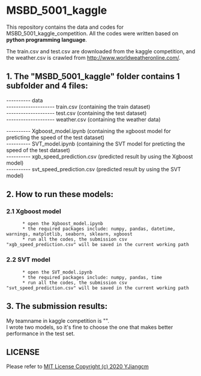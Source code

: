# MSBD_5001_kaggle
This repository contains the data and codes for MSBD_5001_kaggle_competition. All the codes were written based on **python programming language**.

The train.csv and test.csv are downloaded from the kaggle competition, and the weather.csv is crawled from  http://www.worldweatheronline.com/.

## 1. The "MSBD_5001_kaggle" folder contains 1 subfolder and 4 files:

---------- data \
-------------------- train.csv (containing the train dataset) \
-------------------- test.csv (containing the test dataset) \
-------------------- weather.csv (containing the weather data)

---------- Xgboost_model.ipynb (containing the xgboost model for preticting the speed of the test dataset)  
---------- SVT_model.ipynb (containing the SVT model for preticting the speed of the test dataset)  
---------- xgb_speed_prediction.csv (predicted result by using the Xgboost model)  
---------- svt_speed_prediction.csv (predicted result by using the SVT model)  

## 2. How to run these models:

### 2.1 Xgboost model
          * open the Xgboost_model.ipynb
          * the required packages include: numpy, pandas, datetime, warnings, matplotlib, seaborn, sklearn, xgboost
          * run all the codes, the submission csv "xgb_speed_prediction.csv" will be saved in the current working path

### 2.2 SVT model
          * open the SVT_model.ipynb
          * the required packages include: numpy, pandas, time
          * run all the codes, the submission csv "svt_speed_prediction.csv" will be saved in the current working path
          
## 3. The submission results:
My teamname in kaggle competition is "". \
I wrote two models, so it's fine to choose the one that makes better performance in the test set.

## LICENSE
Please refer to [MIT License Copyright (c) 2020 YJiangcm](https://github.com/YJiangcm/MSBD_5001_kaggle/blob/master/LICENSE)
